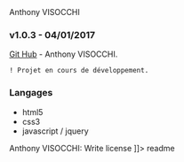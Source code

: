 <snippet>
  <content><![CDATA[
# ${1:Music Experiments | Online Piano}

## Anthony VISOCCHI
### v1.0.3 - 04/01/2017


[Git Hub](https://github.com/anthoviso) - Anthony VISOCCHI.

```
! Projet en cours de développement.
```

### Langages

* html5
* css3
* javascript / jquery


Anthony VISOCCHI: Write license
]]></content>
  <tabTrigger>readme</tabTrigger>
</snippet>
